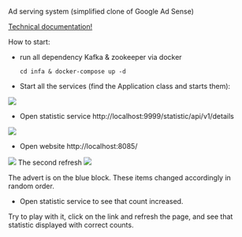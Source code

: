 Ad serving system (simplified clone of Google Ad Sense)

[Technical documentation!](https://docs.google.com/document/d/1uOnr_pkHL4iL8PdwIAwUt5dRsGWQ04eAHBzp9tFBQO4/edit?usp=sharing)


How to start:

 - run all dependency Kafka & zookeeper via docker
    ```
    cd infa & docker-compose up -d 
    ```
 - Start all the services (find the Application class and starts them):
 <img src="https://i.ibb.co/s5Sg6nd/Screen-Shot-2020-11-23-at-15-15-55.png">
 
 - Open statistic service http://localhost:9999/statistic/api/v1/details
 <img src="https://i.ibb.co/ZxP44w8/Screen-Shot-2020-11-23-at-15-26-38.png">
 
 - Open website http://localhost:8085/
<img src="https://i.ibb.co/wrwGV2N/Screen-Shot-2020-11-23-at-15-28-15.png">
The second refresh
<img src="https://i.ibb.co/h7N8fG8/Screen-Shot-2020-11-23-at-15-35-04.png">


The advert is on the blue block. These items changed accordingly in random order.
 
 - Open statistic service to see that count increased.
 
 Try to play with it, click on the link and refresh the page, and see that statistic displayed with correct counts.







